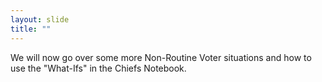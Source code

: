 ```yaml
---
layout: slide
title: ""
---
```


We will now go over some more Non-Routine Voter situations and how to use the "What-Ifs" in the Chiefs Notebook.
